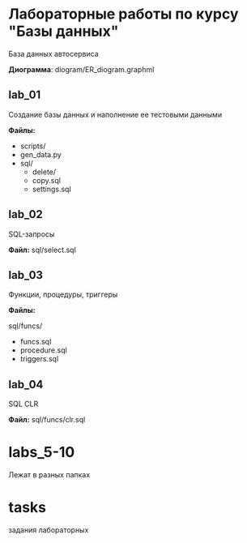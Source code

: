 # Лабораторные работы по курсу "Базы данных"

База данных автосервиса

__Диограмма__: diogram/ER_diogram.graphml

## lab_01

Создание базы данных и наполнение ее тестовыми данными

__Файлы:__

- scripts/
- gen_data.py
- sql\/
    - delete/
    - copy.sql
    - settings.sql

## lab_02

SQL-запросы

__Файл:__ sql/select.sql

## lab_03

Функции, процедуры, триггеры

__Файлы:__

sql/funcs/

- funcs.sql
- procedure.sql
- triggers.sql

## lab_04

SQL CLR

__Файл:__ sql/funcs/clr.sql

# labs_5-10

Лежат в разных папках

# tasks

задания лабораторных
